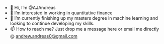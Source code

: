 - 👋 Hi, I’m @AJAndreas
- 👀 I’m interested in working in quantitative finance 
- 🌱 I’m currently finishing up my masters degree in machine learning and looking to continue developing my skills.
- 📫 How to reach me? Just drop me a message here or email me directly @ andrew.andreas0@gmail.com

<!---
AJAndreas/AJAndreas is a ✨ special ✨ repository because its `README.md` (this file) appears on your GitHub profile.
You can click the Preview link to take a look at your changes.
--->
